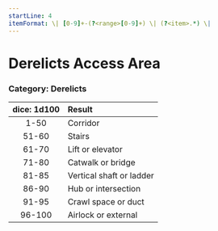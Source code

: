 ```yaml
---
startLine: 4
itemFormat: \| [0-9]+-(?<range>[0-9]+) \| (?<item>.*) \|
---
```

# Derelicts Access Area
### Category: Derelicts

| dice: 1d100 | Result |
|:----:|:-------|
| 1-50 | Corridor |
| 51-60 | Stairs |
| 61-70 | Lift or elevator |
| 71-80 | Catwalk or bridge |
| 81-85 | Vertical shaft or ladder |
| 86-90 | Hub or intersection |
| 91-95 | Crawl space or duct |
| 96-100 | Airlock or external |